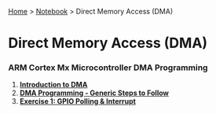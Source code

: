 <a href="../../">Home</a> > <a href="../notebook">Notebook</a> > Direct Memory Access (DMA)

# Direct Memory Access (DMA)



### ARM Cortex Mx Microcontroller DMA Programming

1. **<a href="./introduction-to-dma">Introduction to DMA</a>**
1. **<a href="./dma-programming-generic-steps-to-follow">DMA Programming - Generic Steps to Follow</a>**
1. **<a href="./exercise-1-gpio-polling-and-interrupt">Exercise 1: GPIO Polling & Interrupt</a>**

